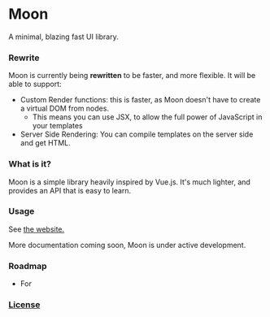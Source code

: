 # Moon

A minimal, blazing fast UI library.

### Rewrite

Moon is currently being **rewritten** to be faster, and more flexible. It will be able to support:

- Custom Render functions: this is faster, as Moon doesn't have to create a virtual DOM from nodes.
  - This means you can use JSX, to allow the full power of JavaScript in your templates
- Server Side Rendering: You can compile templates on the server side and get HTML.


### What is it?

Moon is a simple library heavily inspired by Vue.js. It's much lighter, and provides an API that is easy to learn.

### Usage

See [the website.](https://kingpixil.github.io/moon)

More documentation coming soon, Moon is under active development.

<!-- ### Benchmarks

- Rendering Time: 100μs
- ~51,175 ops/sec -->

### Roadmap

<!-- - Use Virtual DOM
  - Create Virtual DOM while seeding
  - Every build, replace (first version) of virtual dom with new data
  - Run diff algorithm against real DOM and rerender -->
<!-- - Methods -->
<!-- - Filters -->
<!-- - Attributes/Properties Binding -->
<!-- - Model -->
<!-- - If -->
- For


### [License](http://kingpixil.github.io/license)
